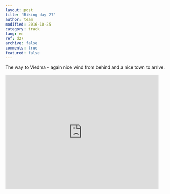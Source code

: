```yaml
---   
layout: post 
title: 'Biking day 27'  
author: team 
modified: 2016-10-25
category: track 
lang: en 
ref: d27
archive: false 
comments: true 
featured: false 
--- 
```


 The way to Viedma - again nice wind from behind and a nice town to arrive. 

<iframe width='480' height='360' src='http://track-kit.net/maps_s3/?v=embed&track=231935.gpx' frameborder='0' allowfullscreen></iframe>